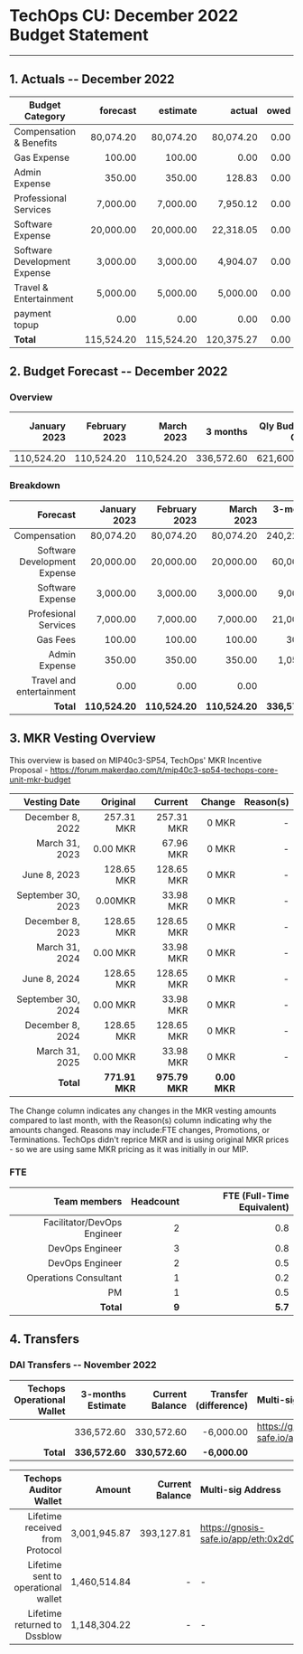 
# TechOps CU: December 2022 Budget Statement

---

## 1. Actuals -- December 2022


| Budget Category               |forecast|estimate|actual|owed|difference|paid|
| --------------------------- | ---------------------------: | ---------------------------: | ---------------------------: | ---------------------------: | ---------------------------: | ---------------------------: |
|Compensation & Benefits| 80,074.20 | 80,074.20 | 80,074.20 | 0.00 | 0.00 | 0.00 |
|Gas Expense| 100.00 | 100.00 | 0.00 | 0.00 | 100.00 | 0.00 |
|Admin Expense| 350.00 | 350.00 | 128.83 | 0.00 | 221.17 | 0.00 |
|Professional Services| 7,000.00 | 7,000.00 | 7,950.12 | 0.00 | 950.12 | 0.00 |
|Software Expense| 20,000.00 | 20,000.00 | 22,318.05 | 0.00 | 2,318.05 | 0.00 |
|Software Development Expense| 3,000.00 | 3,000.00 | 4,904.07 | 0.00 | 1,904.07 | 0.00 |
|Travel & Entertainment| 5,000.00 | 5,000.00 | 5,000.00 | 0.00 | 0.00 | 0.00 |
|payment topup| 0.00 | 0.00 | 0.00 | 0.00 | 0.00 | 0.00 |
| **Total** | 115,524.20 | 115,524.20 | 120,375.27 | 0.00 | 4,851.07 | 0.00 |

## 2. Budget Forecast -- December 2022

### Overview

|January 2023|February 2023|March 2023|3 months|Qly Budget Cap|Monthly Budget Cap|Annual Budget Cap + Buffer|
|------------:|---------:|---------:|-------:|-----------------:|-------------:|-------------------------:|
|110,524.20|110,524.20|110,524.20|336,572.60|621,600.00|207,200.00|2,486,400.00|

### Breakdown
|Forecast|January 2023|February 2023|March 2023|3-months Total|Qly Budget Cap|
|------------:|---------:|---------:|-------:|-----------------:|-------------:|
|Compensation|80,074.20|80,074.20|80,074.20|240,222.60|218,000.00|
|Software Development Expense|20,000.00|20,000.00|20,000.00|60,000.00|171,000.00|
|Software Expense|3,000.00|3,000.00|3,000.00|9,000.00|13,500.00|
|Profesional Services|7,000.00|7,000.00|7,000.00|21,000.00|20,000.00|
|Gas Fees|100.00|100.00|100.00|300.00|-|
|Admin Expense|350.00|350.00|350.00|1,050.00|-|
|Travel and entertainment|0.00|0.00|0.00|0.00|15,750.00|
|**Total**|**110,524.20**|**110,524.20**|**110,524.20**|**336,572.60**|**453,250.00**|


## 3. MKR Vesting Overview

This overview is based on MIP40c3-SP54, TechOps' MKR Incentive Proposal - https://forum.makerdao.com/t/mip40c3-sp54-techops-core-unit-mkr-budget

Vesting Date|Original|Current|Change|Reason(s)|
|---------------:|---------:|---------:|-------:|-----------------:|
|December 8, 2022|257.31 MKR|257.31 MKR|0 MKR|-|
|March 31, 2023|0.00 MKR|67.96 MKR|0 MKR|-|
|June 8, 2023|128.65 MKR|128.65 MKR|0 MKR|-|
|September 30, 2023|0.00MKR|33.98 MKR|0 MKR|-|
|December 8, 2023|128.65 MKR|128.65 MKR|0 MKR|-|
|March 31, 2024|0.00 MKR|33.98 MKR|0 MKR|-|
|June 8, 2024|128.65 MKR|128.65 MKR|0 MKR|-|
|September 30, 2024|0.00 MKR|33.98 MKR|0 MKR|-|
|December 8, 2024|128.65 MKR|128.65 MKR|0 MKR|-|
|March 31, 2025|0.00 MKR|33.98 MKR|0 MKR|-|
|**Total**|**771.91 MKR**|**975.79 MKR**|**0.00 MKR**||


The Change column indicates any changes in the MKR vesting amounts compared to last month, with the Reason(s) column indicating why the amounts changed. Reasons may include:FTE changes, Promotions, or Terminations.
TechOps didn't reprice MKR and is using original MKR prices - so we are using same MKR pricing as it was initially in our MIP.

### FTE

|Team members|Headcount|FTE (Full-Time Equivalent)|
|---------------:|---------:|---------:|
|Facilitator/DevOps Engineer|2|0.8|
|DevOps Engineer|3|0.8|
|DevOps Engineer|2|0.5|
|Operations Consultant|1|0.2|
|PM|1|0.5|
|**Total**|**9**|**5.7**|

## 4. Transfers

### DAI Transfers -- November 2022

|Techops Operational Wallet|3-months Estimate|Current Balance|Transfer (difference)|Multi-sig Address|
|------------------------------:|---------:|---------:|-------:|:-----------------|
||336,572.60|330,572.60 |-6,000.00|https://gnosis-safe.io/app/eth:0x1a3DA79ee7dB30466cA752DE6a75DEf5e635b2f6/balances|
|**Total**|**336,572.60**|**330,572.60**|**-6,000.00**||


|Techops Auditor Wallet|Amount|Current Balance|Multi-sig Address|
|------------------------------:|---------:|-------:|:-----------------|
|Lifetime received from Protocol|3,001,945.87|393,127.81|https://gnosis-safe.io/app/eth:0x2dC0420A736D1F40893B9481D8968E4D7424bC0B/balances|
|Lifetime sent to operational wallet|1,460,514.84|-|-||
|Lifetime returned to Dssblow|1,148,304.22|-|-||
